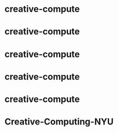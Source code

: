 # creative-compute
# creative-compute
# creative-compute
# creative-compute
# creative-compute
# Creative-Computing-NYU
